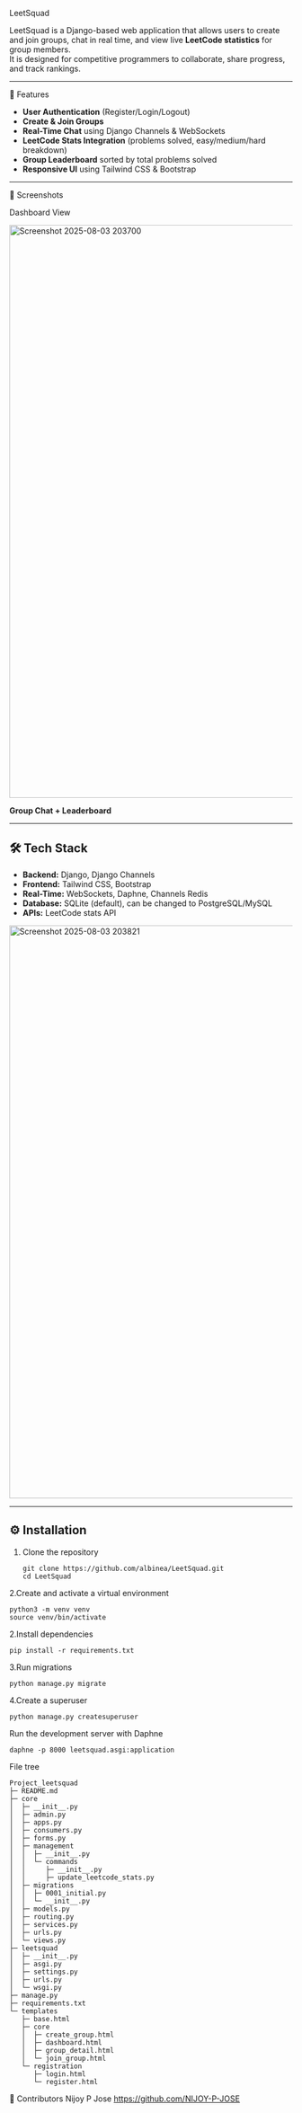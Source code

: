 LeetSquad

LeetSquad is a Django-based web application that allows users to create and join groups, chat in real time, and view live **LeetCode statistics** for group members.  
It is designed for competitive programmers to collaborate, share progress, and track rankings.

---

🚀 Features

- **User Authentication** (Register/Login/Logout)
- **Create & Join Groups**
- **Real-Time Chat** using Django Channels & WebSockets
- **LeetCode Stats Integration** (problems solved, easy/medium/hard breakdown)
- **Group Leaderboard** sorted by total problems solved
- **Responsive UI** using Tailwind CSS & Bootstrap

---
📸 Screenshots

Dashboard View  

<img width="1920" height="1020" alt="Screenshot 2025-08-03 203700" src="https://github.com/user-attachments/assets/cc7d53f1-3aa4-4482-8a12-386c15488193" />

**Group Chat + Leaderboard**  


---

## 🛠 Tech Stack

- **Backend:** Django, Django Channels
- **Frontend:** Tailwind CSS, Bootstrap
- **Real-Time:** WebSockets, Daphne, Channels Redis
- **Database:** SQLite (default), can be changed to PostgreSQL/MySQL
- **APIs:** LeetCode stats API
<img width="1920" height="1020" alt="Screenshot 2025-08-03 203821" src="https://github.com/user-attachments/assets/df4f3650-1a9f-4aad-9054-f39ad564f3ec" />

---

## ⚙️ Installation

1. Clone the repository
   ```
   git clone https://github.com/albinea/LeetSquad.git
   cd LeetSquad
   ```
2.Create and activate a virtual environment
```
python3 -m venv venv
source venv/bin/activate
```
2.Install dependencies
```
pip install -r requirements.txt
```
3.Run migrations
```
python manage.py migrate
```
4.Create a superuser
```
python manage.py createsuperuser
```
Run the development server with Daphne
```
daphne -p 8000 leetsquad.asgi:application
```
File tree
```
Project_leetsquad
├─ README.md
├─ core
│  ├─ __init__.py
│  ├─ admin.py
│  ├─ apps.py
│  ├─ consumers.py
│  ├─ forms.py
│  ├─ management
│  │  ├─ __init__.py
│  │  └─ commands
│  │     ├─ __init__.py
│  │     ├─ update_leetcode_stats.py
│  ├─ migrations
│  │  ├─ 0001_initial.py
│  │  └─ __init__.py
│  ├─ models.py
│  ├─ routing.py
│  ├─ services.py
│  ├─ urls.py
│  └─ views.py
├─ leetsquad
│  ├─ __init__.py
│  ├─ asgi.py
│  ├─ settings.py
│  ├─ urls.py
│  └─ wsgi.py
├─ manage.py
├─ requirements.txt
└─ templates
   ├─ base.html
   ├─ core
   │  ├─ create_group.html
   │  ├─ dashboard.html
   │  ├─ group_detail.html
   │  └─ join_group.html
   └─ registration
      ├─ login.html
      └─ register.html

```
👥 Contributors
Nijoy P Jose
https://github.com/NIJOY-P-JOSE


